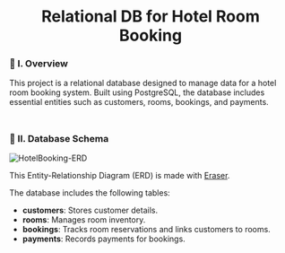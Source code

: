 <div align="center">
  <h1>Relational DB for Hotel Room Booking</h1>
</div>

### 🧐 I. Overview
This project is a relational database designed to manage data for a hotel room booking system. Built using PostgreSQL, the database includes essential entities such as customers, rooms, bookings, and payments.
<br><br>
##

### 🤝 II. Database Schema

![HotelBooking-ERD](https://github.com/user-attachments/assets/f9a38dc8-a4ed-41b8-84fc-d887297d8b6f)

This Entity-Relationship Diagram (ERD) is made with [Eraser](https://www.eraser.io/).

The database includes the following tables:
- **customers**: Stores customer details.
- **rooms**: Manages room inventory.
- **bookings**: Tracks room reservations and links customers to rooms.
- **payments**: Records payments for bookings.

